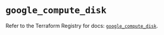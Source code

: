 # `google_compute_disk`

Refer to the Terraform Registry for docs: [`google_compute_disk`](https://registry.terraform.io/providers/hashicorp/google/6.44.0/docs/resources/compute_disk).
